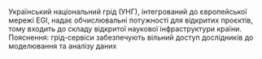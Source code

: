 Український національний грід (УНГ), інтегрований до європейської  мережі EGI, надає обчислювальні потужності для відкритих проєктів, тому входить до складу відкритої наукової інфраструктури країни. Пояснення: грід-сервіси забезпечують вільний доступ дослідників до моделювання та аналізу даних